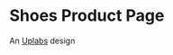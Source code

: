 # Shoes Product Page

An [Uplabs](https://www.uplabs.com/collections/web-projects-inspiration-1511c918-e9ff-43e5-8d8d-28213695b2d9) design